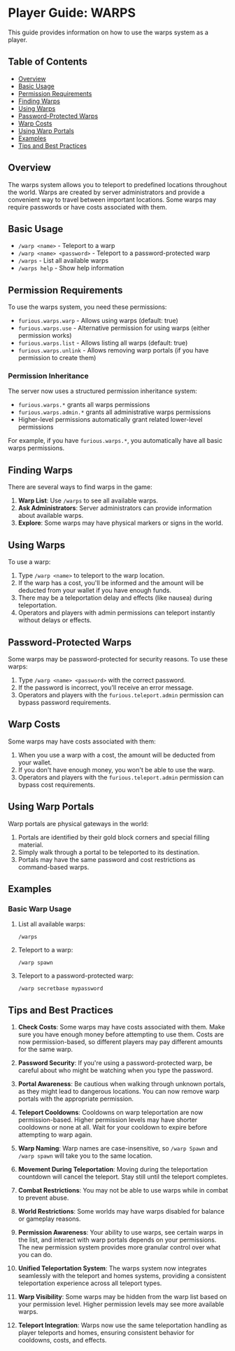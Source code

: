 # Player Guide: WARPS

This guide provides information on how to use the warps system as a player.

## Table of Contents
- [Overview](#overview)
- [Basic Usage](#basic-usage)
- [Permission Requirements](#permission-requirements)
- [Finding Warps](#finding-warps)
- [Using Warps](#using-warps)
- [Password-Protected Warps](#password-protected-warps)
- [Warp Costs](#warp-costs)
- [Using Warp Portals](#using-warp-portals)
- [Examples](#examples)
- [Tips and Best Practices](#tips-and-best-practices)

## Overview

The warps system allows you to teleport to predefined locations throughout the world. Warps are created by server administrators and provide a convenient way to travel between important locations. Some warps may require passwords or have costs associated with them.

## Basic Usage

- `/warp <name>` - Teleport to a warp
- `/warp <name> <password>` - Teleport to a password-protected warp
- `/warps` - List all available warps
- `/warps help` - Show help information

## Permission Requirements

To use the warps system, you need these permissions:

- `furious.warps.warp` - Allows using warps (default: true)
- `furious.warps.use` - Alternative permission for using warps (either permission works)
- `furious.warps.list` - Allows listing all warps (default: true)
- `furious.warps.unlink` - Allows removing warp portals (if you have permission to create them)

### Permission Inheritance
The server now uses a structured permission inheritance system:
- `furious.warps.*` grants all warps permissions
- `furious.warps.admin.*` grants all administrative warps permissions
- Higher-level permissions automatically grant related lower-level permissions

For example, if you have `furious.warps.*`, you automatically have all basic warps permissions.

## Finding Warps

There are several ways to find warps in the game:

1. **Warp List**: Use `/warps` to see all available warps.
2. **Ask Administrators**: Server administrators can provide information about available warps.
3. **Explore**: Some warps may have physical markers or signs in the world.

## Using Warps

To use a warp:

1. Type `/warp <name>` to teleport to the warp location.
2. If the warp has a cost, you'll be informed and the amount will be deducted from your wallet if you have enough funds.
3. There may be a teleportation delay and effects (like nausea) during teleportation.
4. Operators and players with admin permissions can teleport instantly without delays or effects.

## Password-Protected Warps

Some warps may be password-protected for security reasons. To use these warps:

1. Type `/warp <name> <password>` with the correct password.
2. If the password is incorrect, you'll receive an error message.
3. Operators and players with the `furious.teleport.admin` permission can bypass password requirements.

## Warp Costs

Some warps may have costs associated with them:

1. When you use a warp with a cost, the amount will be deducted from your wallet.
2. If you don't have enough money, you won't be able to use the warp.
3. Operators and players with the `furious.teleport.admin` permission can bypass cost requirements.

## Using Warp Portals

Warp portals are physical gateways in the world:

1. Portals are identified by their gold block corners and special filling material.
2. Simply walk through a portal to be teleported to its destination.
3. Portals may have the same password and cost restrictions as command-based warps.

## Examples

### Basic Warp Usage

1. List all available warps:
   ```
   /warps
   ```

2. Teleport to a warp:
   ```
   /warp spawn
   ```

3. Teleport to a password-protected warp:
   ```
   /warp secretbase mypassword
   ```

## Tips and Best Practices

1. **Check Costs**: Some warps may have costs associated with them. Make sure you have enough money before attempting to use them. Costs are now permission-based, so different players may pay different amounts for the same warp.

2. **Password Security**: If you're using a password-protected warp, be careful about who might be watching when you type the password.

3. **Portal Awareness**: Be cautious when walking through unknown portals, as they might lead to dangerous locations. You can now remove warp portals with the appropriate permission.

4. **Teleport Cooldowns**: Cooldowns on warp teleportation are now permission-based. Higher permission levels may have shorter cooldowns or none at all. Wait for your cooldown to expire before attempting to warp again.

5. **Warp Naming**: Warp names are case-insensitive, so `/warp Spawn` and `/warp spawn` will take you to the same location.

6. **Movement During Teleportation**: Moving during the teleportation countdown will cancel the teleport. Stay still until the teleport completes.

7. **Combat Restrictions**: You may not be able to use warps while in combat to prevent abuse.

8. **World Restrictions**: Some worlds may have warps disabled for balance or gameplay reasons.

9. **Permission Awareness**: Your ability to use warps, see certain warps in the list, and interact with warp portals depends on your permissions. The new permission system provides more granular control over what you can do.

10. **Unified Teleportation System**: The warps system now integrates seamlessly with the teleport and homes systems, providing a consistent teleportation experience across all teleport types.

11. **Warp Visibility**: Some warps may be hidden from the warp list based on your permission level. Higher permission levels may see more available warps.

12. **Teleport Integration**: Warps now use the same teleportation handling as player teleports and homes, ensuring consistent behavior for cooldowns, costs, and effects.